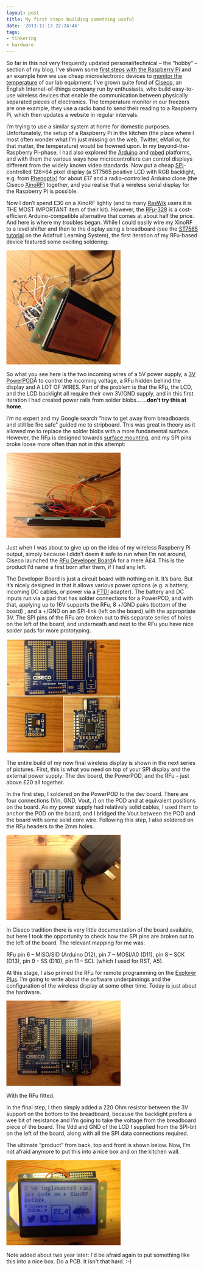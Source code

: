```yaml
---
layout: post
title: My first steps building something useful
date: '2013-11-13 22:24:46'
tags:
- tinkering
- hardware
---
```


So far in this not very frequently updated personal/technical – the “hobby” – section of my blog, I’ve shown some [first steps with the Raspberry Pi](https://iot.ghost.io/raspberry-pi-do-try-this-at-home/) and an example how we use cheap microelectronic devices to [monitor the temperature](https://iot.ghost.io/diy-remote-temperature-sensor/) of our lab equipment. I’ve grown quite fond of [Ciseco](http://shop.ciseco.co.uk), an English Internet-of-things company run by enthusiasts, who build easy-to-use wireless devices that enable the communication between physically separated pieces of electronics. The temperature monitor in our freezers are one example, they use a radio band to send their reading to a Raspberry Pi, which then updates a website in regular intervals.

I’m trying to use a similar system at home for domestic purposes. Unfortunately, the setup of a Raspberry Pi in the kitchen (the place where I most often wonder what I’m just missing on the web, Twitter, eMail or, for that matter, the temperature) would be frowned upon. In my beyond-the-Raspberry Pi-phase, I had also explored the [Arduino](http://arduino.cc) and [mbed](http://mbed.org) platforms, and with them the various ways how microcontrollers can control displays different from the widely known video standards. Now put a cheap [SPI](http://en.wikipedia.org/wiki/Serial_Peripheral_Interface_Bus)-controlled 128×64 pixel display (a ST7565 positive LCD with RGB backlight, e.g. from [Phenoptix](http://www.phenoptix.com/products/graphic-st7565-positive-lcd-128x64-with-rgb-backlight-extras-st7565-by-adafruit-250)) for about £17 and a radio-controlled Arduino clone (the Ciseco [XinoRF](http://shop.ciseco.co.uk/xinorf-100-arduino-uno-r3-based-dev-board-with-radio-transciever/)) together, and you realise that a wireless serial display for the Raspberry Pi is possible.

Now I don’t spend £30 on a XinoRF lightly (and to many [RasWik](http://shop.ciseco.co.uk/raswik/) users it is THE MOST IMPORTANT item of their kit). However, the [RFµ-328](http://shop.ciseco.co.uk/rf-328-arduino-atmega-328-compatible-radio-transceiver-rfu-328/) is a cost-efficient Arduino-compatible alternative that comes at about half the price. And here is where my troubles began. While I could easily wire my XinoRF to a level shifter and then to the display using a breadboard (see the [ST7565 tutorial](http://www.ladyada.net/learn/lcd/st7565.html) on the Adafruit Learning System), the first iteration of my RFu-based device featured some exciting soldering:

![](/content/images/2015/09/first_iteration-300x300.jpg)

So what you see here is the two incoming wires of a 5V power supply, a [3V PowerPOD](http://shop.ciseco.co.uk/powerpod-1117-3v3/)Â to control the incoming voltage, a RFu hidden behind the display and A LOT OF WIRES. Part of the problem is that the RFµ, the LCD, and the LCD backlight all require their own 3V/GND supply, and in this first iteration I had created power rails from solder blobs… …**don’t try this at home**.

I’m no expert and my Google search “how to get away from breadboards and still be fire safe” guided me to stripboard. This was great in theory as it allowed me to replace the solder blobs with a more fundamental surface. However, the RFµ is designed towards [surface mounting](http://en.wikipedia.org/wiki/Surface-mount_component), and my SPI pins broke loose more often than not in this attempt:

![](/content/images/2015/09/second_iteration-300x224.jpg)

Just when I was about to give up on the idea of my wireless Raspberry Pi output, simply because I didn’t deem it safe to run when I’m not around, Ciseco launched the [RFu Developer Board](http://shop.ciseco.co.uk/rfu-developer-board/)Â for a mere Â£4. This is the product I’d name a first born after them, if I had any left.

The Developer Board is just a circuit board with nothing on it. It’s bare. But it’s nicely designed in that it allows various power options (e.g. a battery, incoming DC cables, or power via a [FTDI](http://en.wikipedia.org/wiki/FTDI) adapter). The battery and DC inputs run via a pad that has solder connections for a PowerPOD, and with that, applying up to 16V supports the RFu, 8 +/GND pairs (bottom of the board) , and a +/GND on an SPI-link (left on the board) with the appropriate 3V. The SPI pins of the RFu are broken out to this separate series of holes on the left of the board, and underneath and next to the RFu you have nice solder pads for more prototyping.

![](/content/images/2015/09/Ciseco_shopping-300x300.jpg)

The entire build of my now final wireless display is shown in the next series of pictures. First, this is what you need on top of your SPI display and the external power supply: The dev board, the PowerPOD, and the RFu – just above £20 all together.

In the first step, I soldered on the PowerPOD to the dev board. There are four connections (Vin, GND, Vout, /) on the POD and at equivalent positions on the board. As my power supply had relatively solid cables, I used them to anchor the POD on the board, and I bridged the Vout between the POD and the board with some solid core wire. Following this step, I also soldered on the RFµ headers to the 2mm holes.

![](/content/images/2015/09/power_on-300x224.jpg)

In Ciseco tradition there is very little documentation of the board available, but here I took the opportunity to check how the SPI pins are broken out to the left of the board. The relevant mapping for me was:

RFu pin 6 – MISO/SID (Arduino D12), pin 7 – MOSI/A0 (D11), pin 8 – SCK (D13), pin 9 - SS (D10), pin 11 – SCL (which I used for RST, A5).

At this stage, I also primed the RFµ for remote programming on the [Explorer Plus](http://shop.ciseco.co.uk/explorer-plus-5-in-1-usb-interface-for-xbee-xrf-rfu-etc-exp/). I’m going to write about the software underpinnings and the configuration of the wireless display at some other time. Today is just about the hardware.

![](/content/images/2015/09/dress_rehearsal-300x224.jpg)

With the RFu fitted.

In the final step, I then simply added a 220 Ohm resistor between the 3V support on the bottom to the breadboard, because the backlight prefers a wee bit of resistance and I’m going to take the voltage from the breadboard piece of the board. The Vdd and GND of the LCD I supplied from the SPI-bit on the left of the board, along with all the SPI data connections required.

The ultimate “product” from back, top and front is shown below. Now, I’m not afraid anymore to put this into a nice box and on the kitchen wall.

![](/content/images/2015/09/front-300x224.jpg)

Note added about two year later: I'd be afraid again to put something like this into a nice box. Do a PCB. It isn't that hard. :-)

